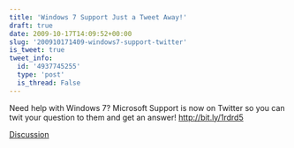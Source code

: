 ```yaml
---
title: 'Windows 7 Support Just a Tweet Away!'
draft: true
date: 2009-10-17T14:09:52+00:00
slug: '200910171409-windows7-support-twitter'
is_tweet: true
tweet_info:
  id: '4937745255'
  type: 'post'
  is_thread: False
---
```




Need help with Windows 7? Microsoft Support is now on Twitter so you can twit your question to them and get an answer! http://bit.ly/1rdrd5

[Discussion](https://x.com/sytelus/status/4937745255)

